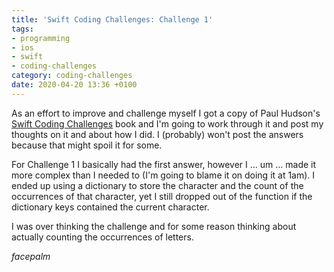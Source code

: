 ```yaml
---
title: 'Swift Coding Challenges: Challenge 1'
tags:
- programming
- ios
- swift
- coding-challenges
category: coding-challenges
date: 2020-04-20 13:36 +0100
---
```

As an effort to improve and challenge myself I got a copy of Paul Hudson's [Swift Coding Challenges](https://www.hackingwithswift.com/store/swift-coding-challenges) book and I'm going to work through it and post my thoughts on it and about how I did. I (probably) won't post the answers because that might spoil it for some.

For Challenge 1 I basically had the first answer, however I ... um ... made it more complex than I needed to (I'm going to blame it on doing it at 1am). I ended up using a dictionary to store the character and the count of the occurrences of that character, yet I still dropped out of the function if the dictionary keys contained the current character. 

I was over thinking the challenge and for some reason thinking about actually counting the occurrences of letters.

*facepalm*